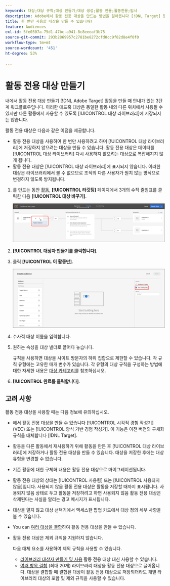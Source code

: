 ```yaml
---
keywords: 대상;대상 규칙;대상 만들기;대상 생성;활동 전용;활동전용;임시
description: Adobe에서 활동 전용 대상을 만드는 방법을 알아봅니다 [!DNL Target] 일회용입니다
title: 한 번만 사용할 대상을 만들 수 있습니까?
feature: Audiences
exl-id: 5fe0507a-75d1-47bc-a941-8c8eeeaf3b75
source-git-commit: 293b2869957c2781be8272cfd0cc9f82d8e4f0f0
workflow-type: tm+mt
source-wordcount: '451'
ht-degree: 53%

---
```


# 활동 전용 대상 만들기

내에서 활동 전용 대상 만들기 [!DNL Adobe Target] 활동을 만들 때 안내가 있는 3단계 워크플로우입니다. 이러한 애드혹 대상은 동일한 활동 내의 다른 위치에서 사용될 수 있지만 다른 활동에서 사용할 수 있도록 [!UICONTROL 대상 라이브러리]에 저장되지는 않습니다.

활동 전용 대상은 다음과 같은 이점을 제공합니다.

* 활동 전용 대상을 사용하여 한 번만 사용하려고 하며 [!UICONTROL 대상 라이브러리]에 저장하지 않으려는 대상을 만들 수 있습니다. 활동 전용 대상은 데이터를 [!UICONTROL 대상 라이브러리] 다시 사용하지 않으려는 대상으로 복잡해지지 않게 됩니다.
* 활동 전용 대상은 [!UICONTROL 대상 라이브러리]에 표시되지 않습니다. 이러한 대상은 라이브러리에서 볼 수 없으므로 조직의 다른 사용자가 원치 않는 방식으로 변경하지 않도록 방지됩니다.

1. 를 만드는 동안 [활동](/help/main/c-activities/activities.md#concept_D317A95A1AB54674BA7AB65C7985BA03), **[!UICONTROL 타깃팅]** 페이지에서 3개의 수직 줄임표를 클릭한 다음 **[!UICONTROL 대상 바꾸기]**.

   ![단계 결과](assets/edit_audience.png)

1. **[!UICONTROL 대상자 만들기를 클릭합니다]**.

1. 클릭 **[!UICONTROL 이 활동만]**.

   ![activity-only-aud 이미지](assets/activity-only-aud.png)

1. 수사적 대상 이름을 입력합니다.
1. 원하는 속성을 대상 빌더로 끌어다 놓습니다.

   규칙을 사용하면 대상을 사이트 방문자의 하위 집합으로 제한할 수 있습니다. 각 규칙 유형에는 고유한 매개 변수가 있습니다. 각 유형의 대상 규칙을 구성하는 방법에 대한 자세한 내용은 [대상 카테고리](/help/main/c-target/c-audiences/c-target-rules/target-rules.md#concept_E3A77E42F1644503A829B5107B20880D)를 참조하십시오.

1. **[!UICONTROL 완료를 클릭합니다]**.

## 고려 사항

활동 전용 대상을 사용할 때는 다음 정보에 유의하십시오.

* 에서 활동 전용 대상을 만들 수 있습니다 [!UICONTROL 시각적 경험 작성기] (VEC) 또는 [!UICONTROL 양식 기반 경험 작성기]. 이 기능은 이전 버전의 구체화 규칙을 대체합니다 [!DNL Target].
* 활동을 다른 활동에서 재사용하기 위해 활동을 만든 후 [!UICONTROL 대상 라이브러리]에 저장하거나 활동 전용 대상을 만들 수 있습니다. 대상을 저장한 후에는 대상 유형을 변경할 수 없습니다.
* 기존 활동에 대한 구체화 내용은 활동 전용 대상으로 마이그레이션됩니다.
* 활동 전용 대상의 상태는 [!UICONTROL 사용됨] 또는 [!UICONTROL 사용되지 않음]입니다. 사용되지 않음 활동 전용 대상은 활동을 저장할 때까지 표시됩니다. 사용되지 않음 상태로 두고 활동을 저장하려고 하면 사용되지 않음 활동 전용 대상은 삭제된다는 사실을 알리는 경고 메시지가 표시됩니다.
* 대상을 열지 않고 대상 선택기에서 액세스한 팝업 카드에서 대상 정의 세부 사항을 볼 수 있습니다.
* You can [여러 대상을 결합](/help/main/c-target/combining-multiple-audiences.md#concept_A7386F1EA4394BD2AB72399C225981E5)하여 활동 전용 대상을 만들 수 있습니다.
* 활동 전용 대상은 제외 규칙을 지원하지 않습니다.

   다음 대체 요소를 사용하여 제외 규칙을 사용할 수 있습니다.

   * [라이브러리 대상자 만들기 및 사용](/help/main/c-target/c-audiences/create-audience.md) 활동 전용 대상 대신 사용할 수 있습니다.
   * [여러 항목 결합](/help/main/c-target/combining-multiple-audiences.md#concept_A7386F1EA4394BD2AB72399C225981E5) (최대 20개) 라이브러리 대상을 활동 전용 대상으로 끌어옵니다. 대상을 결합할 때 결합된 대상이 활동 전용 대상으로 저장되더라도 개별 라이브러리 대상의 포함 및 제외 규칙을 사용할 수 있습니다.
